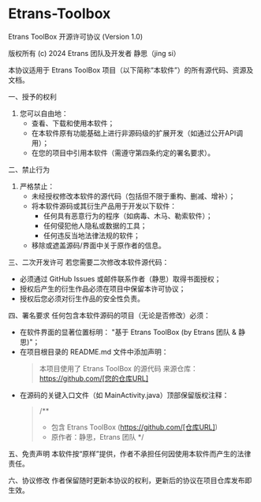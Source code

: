 # Etrans-Toolbox

Etrans ToolBox 开源许可协议 (Version 1.0)

版权所有 (c) 2024 Etrans 团队及开发者 静思（jing si）

本协议适用于 Etrans ToolBox 项目（以下简称“本软件”）的所有源代码、资源及文档。

一、授予的权利
1. 您可以自由地：
   - 查看、下载和使用本软件；
   - 在本软件原有功能基础上进行非源码级的扩展开发（如通过公开API调用）；
   - 在您的项目中引用本软件（需遵守第四条约定的署名要求）。

二、禁止行为
1. 严格禁止：
   - 未经授权修改本软件的源代码（包括但不限于重构、删减、增补）；
   - 将本软件源码或其衍生产品用于开发以下软件：
     * 任何具有恶意行为的程序（如病毒、木马、勒索软件）；
     * 任何侵犯他人隐私或数据的工具；
     * 任何违反当地法律法规的软件；
   - 移除或遮盖源码/界面中关于原作者的信息。

三、二次开发许可
若您需要二次修改本软件源代码：
   - 必须通过 GitHub Issues 或邮件联系作者（静思）取得书面授权；
   - 授权后产生的衍生作品必须在项目中保留本许可协议；
   - 授权后您必须对衍生作品的安全性负责。

四、署名要求
任何包含本软件源码的项目（无论是否修改）必须：
   - 在软件界面的显著位置标明： "基于 Etrans ToolBox (by Etrans 团队 & 静思)"；
   - 在项目根目录的 README.md 文件中添加声明：
      > 本项目使用了 Etrans ToolBox 的源代码
      > 来源仓库：https://github.com/[您的仓库URL]
   - 在源码的关键入口文件（如 MainActivity.java）顶部保留版权注释：
      > /**
      >  * 包含 Etrans ToolBox (https://github.com/[仓库URL])
      >  * 原作者：静思，Etrans 团队
      >  */

五、免责声明
本软件按“原样”提供，作者不承担任何因使用本软件而产生的法律责任。

六、协议修改
作者保留随时更新本协议的权利，更新后的协议在项目仓库发布即生效。
